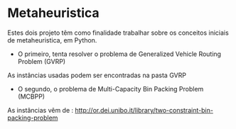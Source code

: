 # Metaheuristica

Estes dois projeto têm como finalidade trabalhar sobre os conceitos iniciais de metaheuristica, em Python.

* O primeiro, tenta resolver o problema de Generalized Vehicle Routing Problem (GVRP)

As instâncias usadas podem ser encontradas na pasta GVRP


* O segundo, o problema de Multi-Capacity Bin Packing Problem (MCBPP)

As instâncias vêm de : http://or.dei.unibo.it/library/two-constraint-bin-packing-problem
